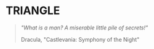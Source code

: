 # TRIANGLE

> _"What is a man? A miserable little pile of secrets!"_
> 
> Dracula, "Castlevania: Symphony of the Night"
